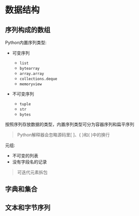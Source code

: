 # 数据结构

## 序列构成的数组

Python内置序列类型:

- 可变序列

  - `list`
  - `bytearray`
  - `array.array`
  - `collections.deque`
  - `memoryview`

- 不可变序列

  - `tuple`
  - `str`
  - `bytes`

按照序列存放数据的类型，内置序列类型可分为容器序列和扁平序列

> Python解释器会忽略源码里[ ]、{ }和( )中的换行

元组:

- 不可变的列表  
- 没有字段名的记录

> 可迭代元素拆包


## 字典和集合

## 文本和字节序列
